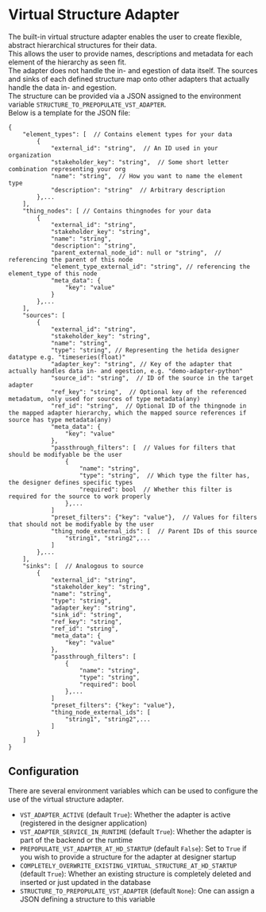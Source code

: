 # Virtual Structure Adapter
The built-in virtual structure adapter enables the user to create flexible, abstract hierarchical structures for their data.  
This allows the user to provide names, descriptions and metadata for each element of the hierarchy as seen fit.  
The adapter does not handle the in- and egestion of data itself. The sources and sinks of each defined structure map onto other adapters that actually handle the data in- and egestion.  
The structure can be provided via a JSON assigned to the environment variable `STRUCTURE_TO_PREPOPULATE_VST_ADAPTER`.  
Below is a template for the JSON file:
```
{
    "element_types": [  // Contains element types for your data
        {
            "external_id": "string",  // An ID used in your organization
            "stakeholder_key": "string",  // Some short letter combination representing your org
            "name": "string",  // How you want to name the element type
            "description": "string"  // Arbitrary description
        },...
    ],
    "thing_nodes": [ // Contains thingnodes for your data
        {
            "external_id": "string",
            "stakeholder_key": "string",
            "name": "string",
            "description": "string",
            "parent_external_node_id": null or "string",  // referencing the parent of this node
            "element_type_external_id": "string", // referencing the element_type of this node
            "meta_data": {
                "key": "value"
            }
        },...
    ],
    "sources": [
        {
            "external_id": "string",
            "stakeholder_key": "string",
            "name": "string",
            "type": "string", // Representing the hetida designer datatype e.g. "timeseries(float)"
            "adapter_key": "string", // Key of the adapter that actually handles data in- and egestion, e.g. "demo-adapter-python"
            "source_id": "string",  // ID of the source in the target adapter
            "ref_key": "string",  // Optional key of the referenced metadatum, only used for sources of type metadata(any)
            "ref_id": "string",  // Optional ID of the thingnode in the mapped adapter hierarchy, which the mapped source references if source has type metadata(any)
            "meta_data": {
                "key": "value"
            },
            "passthrough_filters": [  // Values for filters that should be modifyable be the user
                {
                    "name": "string",
                    "type": "string",  // Which type the filter has, the designer defines specific types
                    "required": bool  // Whether this filter is required for the source to work properly
                },...
            ]
            "preset_filters": {"key": "value"},  // Values for filters that should not be modifyable by the user
            "thing_node_external_ids": [  // Parent IDs of this source
                "string1", "string2",...
            ]
        },...
    ],
    "sinks": [  // Analogous to source
        {
            "external_id": "string",
            "stakeholder_key": "string",
            "name": "string",
            "type": "string",
            "adapter_key": "string",
            "sink_id": "string",
            "ref_key": "string",
            "ref_id": "string",
            "meta_data": {
                "key": "value"
            },
            "passthrough_filters": [
                {
                    "name": "string",
                    "type": "string",
                    "required": bool
                },...
            ]
            "preset_filters": {"key": "value"},
            "thing_node_external_ids": [
                "string1", "string2",...
            ]
        }
    ]
}
```

## Configuration

There are several environment variables which can be used to configure the use of the virtual structure adapter.  
* `VST_ADAPTER_ACTIVE` (default `True`): Whether the adapter is active (registered in the designer application)
* `VST_ADAPTER_SERVICE_IN_RUNTIME` (default `True`): Whether the adapter is part of the backend or the runtime
* `PREPOPULATE_VST_ADAPTER_AT_HD_STARTUP` (default `False`): Set to `True` if you wish to provide a structure for the adapter at designer startup
* `COMPLETELY_OVERWRITE_EXISTING_VIRTUAL_STRUCTURE_AT_HD_STARTUP` (default `True`): Whether an existing structure is completely deleted and inserted or just updated in the database
* `STRUCTURE_TO_PREPOPULATE_VST_ADAPTER` (default `None`): One can assign a JSON defining a structure to this variable